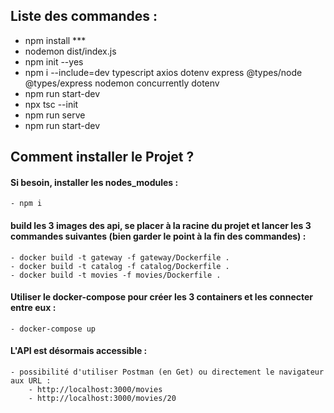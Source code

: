 ## Liste des commandes :
- npm install ***
- nodemon dist/index.js
- npm init --yes
- npm i --include=dev typescript axios dotenv express @types/node @types/express nodemon concurrently dotenv
- npm run start-dev
- npx tsc --init
- npm run serve
- npm run start-dev

## Comment installer le Projet ?

#### Si besoin, installer les nodes_modules :
    - npm i

#### build les 3 images des api, se placer à la racine du projet et lancer les 3 commandes suivantes  (bien garder le point à la fin des commandes) :
    - docker build -t gateway -f gateway/Dockerfile .
    - docker build -t catalog -f catalog/Dockerfile .
    - docker build -t movies -f movies/Dockerfile .


#### Utiliser le docker-compose pour créer les 3 containers et les connecter entre eux  :
    - docker-compose up

#### L'API est désormais accessible :
    - possibilité d'utiliser Postman (en Get) ou directement le navigateur aux URL :
        - http://localhost:3000/movies
        - http://localhost:3000/movies/20